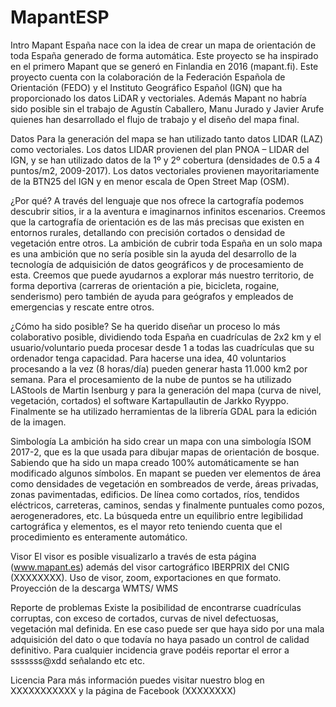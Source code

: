 # MapantESP

Intro
Mapant España nace con la idea de crear un mapa de orientación de toda España generado de forma automática. Este proyecto se ha inspirado en el primero Mapant que se generó en Finlandia en 2016 (mapant.fi). 
Este proyecto cuenta con la colaboración de la Federación Española de Orientación (FEDO) y el Instituto Geográfico Español (IGN) que ha proporcionado los datos LiDAR y vectoriales. Además Mapant no habría sido posible sin el trabajo de Agustín Caballero, Manu Jurado y Javier Arufe quienes han desarrollado el flujo de trabajo y el diseño del mapa final. 

Datos
Para la generación del mapa se han utilizado tanto datos LIDAR (LAZ) como vectoriales. Los datos LIDAR provienen del plan PNOA – LIDAR del IGN, y se han utilizado datos de la 1º y 2º cobertura (densidades de 0.5 a 4 puntos/m2, 2009-2017). Los datos vectoriales provienen mayoritariamente de la BTN25 del IGN y en menor escala de Open Street Map (OSM). 

¿Por qué?
A través del lenguaje que nos ofrece la cartografía podemos descubrir sitios, ir a la aventura e imaginarnos infinitos escenarios. Creemos que la cartografía de orientación es de las más precisas que existen en entornos rurales, detallando con precisión cortados o densidad de vegetación entre otros. La ambición de cubrir toda España en un solo mapa es una ambición que no sería posible sin la ayuda del desarrollo de la tecnología de adquisición de datos geográficos y de procesamiento de esta. Creemos que puede ayudarnos a explorar más nuestro territorio, de forma deportiva (carreras de orientación a pie, bicicleta, rogaine, senderismo) pero también de ayuda para geógrafos y empleados de emergencias y rescate entre otros.  

¿Cómo ha sido posible?
Se ha querido diseñar un proceso lo más colaborativo posible, dividiendo toda España en cuadrículas de 2x2 km y el usuario/voluntario pueda procesar desde 1 a todas las cuadrículas que su ordenador tenga capacidad. Para hacerse una idea, 40 voluntarios procesando a la vez (8 horas/día) pueden generar hasta 11.000 km2 por semana.
Para el procesamiento de la nube de puntos se ha utilizado LAStools de Martin Isenburg y para la generación del mapa (curva de nivel, vegetación, cortados) el software Kartapullautin de Jarkko Ryyppo. Finalmente se ha utilizado herramientas de la librería GDAL para la edición de la imagen.  

Simbología
La ambición ha sido crear un mapa con una simbología ISOM 2017-2, que es la que usada para dibujar mapas de orientación de bosque. Sabiendo que ha sido un mapa creado 100% automáticamente se han modificado algunos símbolos. En mapant se pueden ver elementos de área como densidades de vegetación en sombreados de verde, áreas privadas,  zonas pavimentadas, edificios. De línea como cortados, ríos, tendidos eléctricos, carreteras, caminos, sendas y finalmente puntuales como  pozos, aerogeneradores, etc. La búsqueda entre un equilibrio entre legibilidad cartográfica y elementos, es el mayor reto teniendo cuenta que el procedimiento es enteramente automático. 

Visor
El visor es posible visualizarlo a través de esta página (www.mapant.es) además del visor cartográfico IBERPRIX del CNIG (XXXXXXXX). 
Uso de visor, zoom, exportaciones en que formato. 
Proyección de la descarga
WMTS/ WMS 

Reporte de problemas
Existe la posibilidad de encontrarse cuadrículas corruptas, con exceso de cortados, curvas de nivel defectuosas, vegetación mal definida. En ese caso puede ser que haya sido por una mala adquisición del dato o que todavía no haya pasado un control de calidad definitivo. Para cualquier incidencia grave podéis reportar el error a  sssssss@xdd señalando etc etc. 

Licencia
Para más información puedes visitar nuestro blog en XXXXXXXXXXX y la página de Facebook (XXXXXXXX)
